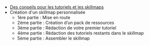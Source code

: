 -   [Des conseils pour les tutoriels et les skillmaps](conseils-tutoriels-skillmaps.html)
-   Création d'un skillmap personnalisée
    -   1ère partie : Mise en route
    -   2ème partie : Création d’un pack de ressources
    -   3ème partie : Rédaction de votre premier tutoriel
    -   4ème partie : Rédaction des tutoriels restants dans le skillmap
    -   5ème partie : Assembler le skillmap

